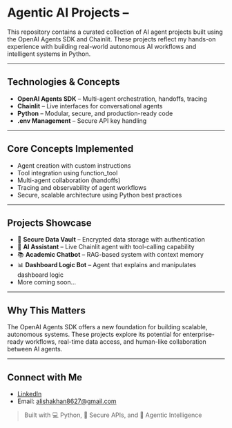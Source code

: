 # Agentic AI Projects – 

This repository contains a curated collection of AI agent projects built using the OpenAI Agents SDK and Chainlit. These projects reflect my hands-on experience with building real-world autonomous AI workflows and intelligent systems in Python.

---

## Technologies & Concepts

- **OpenAI Agents SDK** – Multi-agent orchestration, handoffs, tracing
- **Chainlit** – Live interfaces for conversational agents
- **Python** – Modular, secure, and production-ready code
- **.env Management** – Secure API key handling

---

## Core Concepts Implemented

- Agent creation with custom instructions
- Tool integration using function_tool
- Multi-agent collaboration (handoffs)
- Tracing and observability of agent workflows
- Secure, scalable architecture using Python best practices

---

## Projects Showcase

- 🔐 **Secure Data Vault** – Encrypted data storage with authentication
- 🧠 **AI Assistant** – Live Chainlit agent with tool-calling capability
- 📚 **Academic Chatbot** – RAG-based system with context memory
- 📊 **Dashboard Logic Bot** – Agent that explains and manipulates dashboard logic
- More coming soon...

---

## Why This Matters

The OpenAI Agents SDK offers a new foundation for building scalable, autonomous systems. These projects explore its potential for enterprise-ready workflows, real-time data access, and human-like collaboration between AI agents.

---

## Connect with Me

- [LinkedIn](https://www.linkedin.com/in/alisha-khan)
- Email: alishakhan8627@gmail.com

> Built with 💻 Python, 🔐 Secure APIs, and 🧠 Agentic Intelligence
